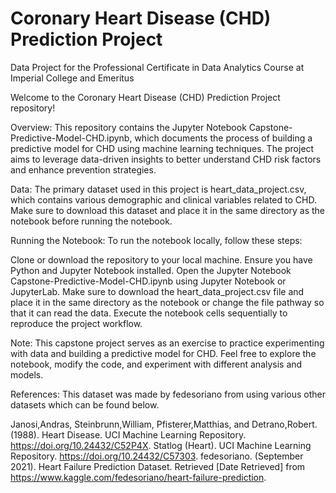 # Coronary Heart Disease (CHD) Prediction Project
Data Project for the Professional Certificate in Data Analytics Course at Imperial College and Emeritus

Welcome to the Coronary Heart Disease (CHD) Prediction Project repository!

Overview:
This repository contains the Jupyter Notebook Capstone-Predictive-Model-CHD.ipynb, which documents the process of building a predictive model for CHD using machine learning techniques. The project aims to leverage data-driven insights to better understand CHD risk factors and enhance prevention strategies.

Data:
The primary dataset used in this project is heart_data_project.csv, which contains various demographic and clinical variables related to CHD. Make sure to download this dataset and place it in the same directory as the notebook before running the notebook.

Running the Notebook:
To run the notebook locally, follow these steps:

Clone or download the repository to your local machine.
Ensure you have Python and Jupyter Notebook installed.
Open the Jupyter Notebook Capstone-Predictive-Model-CHD.ipynb using Jupyter Notebook or JupyterLab.
Make sure to download the heart_data_project.csv file and place it in the same directory as the notebook or change the file pathway so that it can read the data.
Execute the notebook cells sequentially to reproduce the project workflow.

Note:
This capstone project serves as an exercise to practice experimenting with data and building a predictive model for CHD. Feel free to explore the notebook, modify the code, and experiment with different analysis and models.

References:
This dataset was made by fedesoriano from using various other datasets which can be found below.

Janosi,Andras, Steinbrunn,William, Pfisterer,Matthias, and Detrano,Robert. (1988). Heart Disease. UCI Machine Learning Repository. https://doi.org/10.24432/C52P4X.
Statlog (Heart). UCI Machine Learning Repository. https://doi.org/10.24432/C57303.
fedesoriano. (September 2021). Heart Failure Prediction Dataset. Retrieved [Date Retrieved] from https://www.kaggle.com/fedesoriano/heart-failure-prediction.

